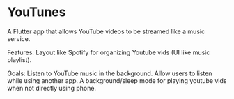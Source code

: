 # YouTunes
A Flutter app that allows YouTube videos to be streamed like a music service.

Features:
Layout like Spotify for organizing Youtube vids (UI like music playlist).

Goals:
Listen to YouTube music in the background. 
Allow users to listen while using another app.
A background/sleep mode for playing youtube vids when not directly using phone.
